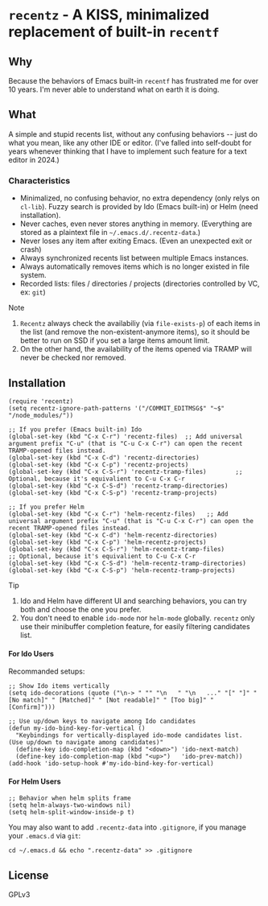 # `recentz` - A KISS, minimalized replacement of built-in `recentf`
## Why

Because the behaviors of Emacs built-in `recentf` has frustrated me for over 10 years. I'm never able to understand what on earth it is doing.

## What

A simple and stupid recents list, without any confusing behaviors -- just do what you mean, like any other IDE or editor. (I've falled into self-doubt for years whenever thinking that I have to implement such feature for a text editor in 2024.)

### Characteristics

- Minimalized, no confusing behavior, no extra dependency (only relys on `cl-lib`). Fuzzy search is provided by Ido (Emacs built-in) or Helm (need installation).
- Never caches, even never stores anything in memory. (Everything are stored as a plaintext file in `~/.emacs.d/.recentz-data`.)
- Never loses any item after exiting Emacs. (Even an unexpected exit or crash)
- Always synchronized recents list between multiple Emacs instances.
- Always automatically removes items which is no longer existed in file system.
- Recorded lists: files / directories / projects (directories controlled by VC, ex: `git`)
<!--
- A minimalized alternative of `project-find-file` / `projectile-find-file` (the recently opened files will be on top of the list)
(global-set-key (kbd "C-x C-S-p") 'recentz-find-file-in-project)  ;; Optional. This feature requires external program `ag` (the_silver_searcher)
-->

> [!NOTE]
> 1. `Recentz` always check the availabiliy (via `file-exists-p`) of each items in the list (and remove the non-existent-anymore items), so it should be better to run on SSD if you set a large items amount limit.
> 2. On the other hand, the availability of the items opened via TRAMP will never be checked nor removed.

## Installation

```emacs-lisp
(require 'recentz)
(setq recentz-ignore-path-patterns '("/COMMIT_EDITMSG$" "~$" "/node_modules/"))

;; If you prefer (Emacs built-in) Ido
(global-set-key (kbd "C-x C-r") 'recentz-files)  ;; Add universal argument prefix "C-u" (that is "C-u C-x C-r") can open the recent TRAMP-opened files instead.
(global-set-key (kbd "C-x C-d") 'recentz-directories)
(global-set-key (kbd "C-x C-p") 'recentz-projects)
(global-set-key (kbd "C-x C-S-r") 'recentz-tramp-files)        ;; Optional, because it's equivalient to C-u C-x C-r
(global-set-key (kbd "C-x C-S-d") 'recentz-tramp-directories)
(global-set-key (kbd "C-x C-S-p") 'recentz-tramp-projects)

;; If you prefer Helm
(global-set-key (kbd "C-x C-r") 'helm-recentz-files)   ;; Add universal argument prefix "C-u" (that is "C-u C-x C-r") can open the recent TRAMP-opened files instead.
(global-set-key (kbd "C-x C-d") 'helm-recentz-directories)
(global-set-key (kbd "C-x C-p") 'helm-recentz-projects)
(global-set-key (kbd "C-x C-S-r") 'helm-recentz-tramp-files)         ;; Optional, because it's equivalient to C-u C-x C-r
(global-set-key (kbd "C-x C-S-d") 'helm-recentz-tramp-directories)
(global-set-key (kbd "C-x C-S-p") 'helm-recentz-tramp-projects)
```

> [!TIP]
> 1. Ido and Helm have different UI and searching behaviors, you can try both and choose the one you prefer.
> 2. You don't need to enable `ido-mode` nor `helm-mode` globally. `recentz` only use their minibuffer completion feature, for easily filtering candidates list.
>
> #### For Ido Users
>
> Recommanded setups:
> ```emacs-lisp
> ;; Show Ido items vertically
> (setq ido-decorations (quote ("\n-> " "" "\n   " "\n   ..." "[" "]" " [No match]" " [Matched]" " [Not readable]" " [Too big]" " [Confirm]")))
>
> ;; Use up/down keys to navigate among Ido candidates
> (defun my-ido-bind-key-for-vertical ()
>   "Keybindings for vertically-displayed ido-mode candidates list.
> (Use up/down to navigate among candidates)"
>   (define-key ido-completion-map (kbd "<down>") 'ido-next-match)
>   (define-key ido-completion-map (kbd "<up>")   'ido-prev-match))
> (add-hook 'ido-setup-hook #'my-ido-bind-key-for-vertical)
> ```
>
> #### For Helm Users
> ```emacs-lisp
> ;; Behavior when helm splits frame
> (setq helm-always-two-windows nil)
> (setq helm-split-window-inside-p t)
> ```

You may also want to add `.recentz-data` into `.gitignore`, if you manage your `.emacs.d` via `git`:

```shell
cd ~/.emacs.d && echo ".recentz-data" >> .gitignore
```

## License
GPLv3
